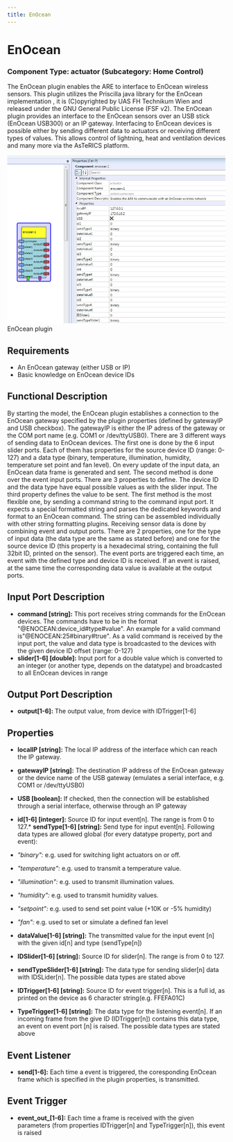 ```yaml
---
title: EnOcean
---
```


# EnOcean

### Component Type: actuator (Subcategory: Home Control)

The EnOcean plugin enables the ARE to interface to EnOcean wireless sensors. This plugin utilizes the Priscilla java library for the EnOcean implementation , it is (C)opyrighted by UAS FH Technikum Wien and released under the GNU General Public License (FSF v2). The EnOcean plugin provides an interface to the EnOcean sensors over an USB stick (EnOcean USB300) or an IP gateway. Interfacing to EnOcean devices is possible either by sending different data to actuators or receiving different types of values. This allows control of lightning, heat and ventilation devices and many more via the AsTeRICS platform.

![Screenshot: EnOcean plugin](./img/enocean.png "Screenshot: EnOcean plugin")  
EnOcean plugin

## Requirements

- An EnOcean gateway (either USB or IP)
- Basic knowledge on EnOcean device IDs

## Functional Description

By starting the model, the EnOcean plugin establishes a connection to the EnOcean gateway specified by the plugin properties (defined by gatewayIP and USB checkbox). The gatewayIP is either the IP adress of the gateway or the COM port name (e.g. COM1 or /dev/ttyUSB0). There are 3 different ways of sending data to EnOcean devices. The first one is done by the 6 input slider ports. Each of them has properties for the source device ID (range: 0-127) and a data type (binary, temperature, illumination, humidity, temperature set point and fan level). On every update of the input data, an EnOcean data frame is generated and sent. The second method is done over the event input ports. There are 3 properties to define. The device ID and the data type have equal possible values as with the slider input. The third property defines the value to be sent. The first method is the most flexible one, by sending a command string to the command input port. It expects a special formatted string and parses the dedicated keywords and format to an EnOcean command. The string can be assembled individually with other string formatting plugins. Receiving sensor data is done by combining event and output ports. There are 2 properties, one for the type of input data (the data type are the same as stated before) and one for the source device ID (this property is a hexadecimal string, containing the full 32bit ID, printed on the sensor). The event ports are triggered each time, an event with the defined type and device ID is received. If an event is raised, at the same time the corresponding data value is available at the output ports.

## Input Port Description

- **command \[string\]:** This port receives string commands for the EnOcean devices. The commands have to be in the format "@ENOCEAN:device_id#type#value". An example for a valid command is"@ENOCEAN:25#binary#true". As a valid command is received by the input port, the value and data type is broadcasted to the devices with the given device ID offset (range: 0-127)
- **slider\[1-6\] \[double\]:** Input port for a double value which is converted to an integer (or another type, depends on the datatype) and broadcasted to all EnOcean devices in range

## Output Port Description

- **output\[1-6\]:** The output value, from device with IDTrigger\[1-6\]

## Properties

- **localIP \[string\]:** The local IP address of the interface which can reach the IP gateway.
- **gatewayIP \[string\]:** The destination IP address of the EnOcean gateway or the device name of the USB gateway (emulates a serial interface, e.g. COM1 or /dev/ttyUSB0)
- **USB \[boolean\]:** If checked, then the connection will be established through a serial interface, otherwise through an IP gateway
- **id\[1-6\] \[integer\]:**
  Source ID for input event\[n\]. The range is from 0 to 127.\* **sendType\[1-6\] \[string\]:**
  Send type for input event\[n\]. Following data types are allowed global (for every datatype property, port and event):

- _"binary":_ e.g. used for switching light actuators on or off.
- _"temperature":_ e.g. used to transmit a temperature value.
- _"illumination":_ e.g. used to transmit illumination values.
- _"humidity":_ e.g. used to transmit humidity values.
- _"setpoint":_ e.g. used to send set point value (+10K or -5% humidity)
- _"fan":_ e.g. used to set or simulate a defined fan level

- **dataValue\[1-6\] \[string\]:** The transmitted value for the input event \[n\] with the given id\[n\] and type (sendType\[n\])
- **IDSlider\[1-6\] \[string\]:** Source ID for slider\[n\]. The range is from 0 to 127.
- **sendTypeSlider\[1-6\] \[string\]:** The data type for sending slider\[n\] data with IDSLider\[n\]. The possible data types are stated above
- **IDTrigger\[1-6\] \[string\]:** Source ID for event trigger\[n\]. This is a full id, as printed on the device as 6 character string(e.g. FFEFA01C)
- **TypeTrigger\[1-6\] \[string\]:** The data type for the listening event\[n\]. If an incoming frame from the give ID (IDTrigger\[n\]) contains this data type, an event on event port \[n\] is raised. The possible data types are stated above

## Event Listener

- **send\[1-6\]:** Each time a event is triggered, the coresponding EnOcean frame which is specified in the plugin properties, is transmitted.

## Event Trigger

- **event_out\_\[1-6\]:** Each time a frame is received with the given parameters (from properties IDTrigger\[n\] and TypeTrigger\[n\]), this event is raised
